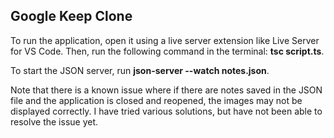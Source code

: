 <h2>Google Keep Clone</h2>

To run the application, open it using a live server extension like Live Server for VS Code. Then, run the following command in the terminal: <b>tsc script.ts</b>.

To start the JSON server, run <b>json-server --watch notes.json</b>.

Note that there is a known issue where if there are notes saved in the JSON file and the application is closed and reopened, the images may not be displayed correctly. I have tried various solutions, but have not been able to resolve the issue yet.
